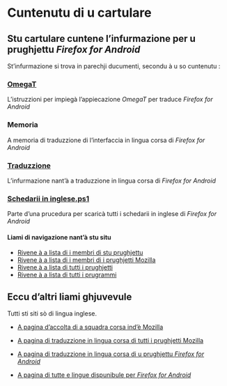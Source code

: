 # Cuntenutu di u cartulare

## Stu cartulare cuntene l’infurmazione per u prughjettu _Firefox for Android_

St’infurmazione si trova in parechji ducumenti, secondu à u so cuntenutu :

### [__OmegaT__](OmegaT.md)
L’istruzzioni per impiegà l’appiecazione _OmegaT_ per traduce _Firefox for Android_

### __Memoria__
A memoria di traduzzione di l’interfaccia in lingua corsa di _Firefox for Android_

### [__Traduzzione__](Traduzzione.md)
L’infurmazione nant’à a traduzzione in lingua corsa di _Firefox for Android_

### [__Schedarii in inglese.ps1__](Schedarii%20in%20inglese.ps1)
Parte d’una prucedura per scaricà tutti i schedarii in inglese di _Firefox for Android_

#### Liami di navigazione nant’à stu situ
- [Rivene à a lista di i membri di stu prughjettu](./)
- [Rivene à a lista di i membri di i prughjetti Mozilla](../)
- [Rivene à a lista di tutti i prughjetti](../../)
- [Rivene à a lista di tutti i prugrammi](../../../../../#readme)

## Eccu d’altri liami ghjuvevule
Tutti sti siti sò di lingua inglese.

- [A pagina d’accolta di a squadra corsa ind’è Mozilla](https://pontoon.mozilla.org/co/info/)

- [A pagina di traduzzione in lingua corsa di tutti i prughjetti Mozilla](https://pontoon.mozilla.org/co/)

- [A pagina di traduzzione in lingua corsa di u prughjettu _Firefox for Android_](https://pontoon.mozilla.org/co/firefox-for-android/)

- [A pagina di tutte e lingue dispunibule per _Firefox for Android_](https://pontoon.mozilla.org/projects/firefox-for-android/)
